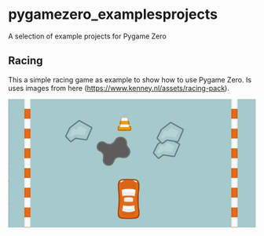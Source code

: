 # pygamezero_examplesprojects
A selection of example projects for Pygame Zero

## Racing 
This a simple racing game as example to show how to use Pygame Zero. Is uses images from here (https://www.kenney.nl/assets/racing-pack). 

![PygameZero_Racing example snippet](racing.JPG)
